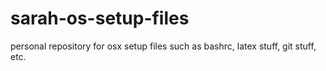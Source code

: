 # sarah-os-setup-files
personal repository for osx setup files such as bashrc, latex stuff, git stuff, etc.
